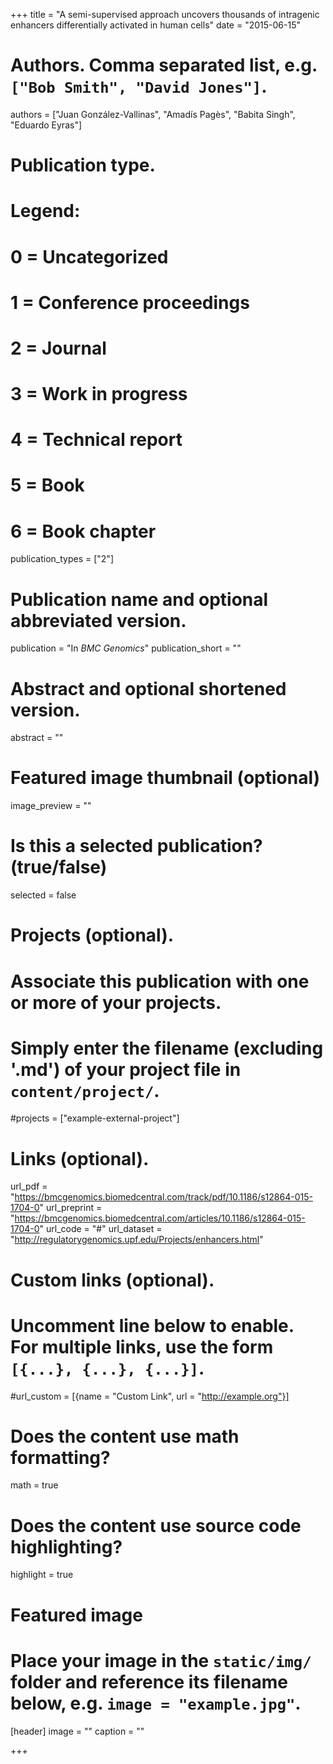 +++
title = "A semi-supervised approach uncovers thousands of intragenic enhancers differentially activated in human cells"
date = "2015-06-15"

# Authors. Comma separated list, e.g. `["Bob Smith", "David Jones"]`.
authors = ["Juan González-Vallinas", "Amadís Pagès", "Babita Singh", "Eduardo Eyras"]

# Publication type.
# Legend:
# 0 = Uncategorized
# 1 = Conference proceedings
# 2 = Journal
# 3 = Work in progress
# 4 = Technical report
# 5 = Book
# 6 = Book chapter
publication_types = ["2"]

# Publication name and optional abbreviated version.
publication = "In *BMC Genomics*"
publication_short = ""

# Abstract and optional shortened version.
abstract = ""

# Featured image thumbnail (optional)
image_preview = ""

# Is this a selected publication? (true/false)
selected = false

# Projects (optional).
#   Associate this publication with one or more of your projects.
#   Simply enter the filename (excluding '.md') of your project file in `content/project/`.
#projects = ["example-external-project"]

# Links (optional).
url_pdf = "https://bmcgenomics.biomedcentral.com/track/pdf/10.1186/s12864-015-1704-0"
url_preprint = "https://bmcgenomics.biomedcentral.com/articles/10.1186/s12864-015-1704-0"
url_code = "#"
url_dataset = "http://regulatorygenomics.upf.edu/Projects/enhancers.html"

# Custom links (optional).
#   Uncomment line below to enable. For multiple links, use the form `[{...}, {...}, {...}]`.
#url_custom = [{name = "Custom Link", url = "http://example.org"}]

# Does the content use math formatting?
math = true

# Does the content use source code highlighting?
highlight = true

# Featured image
# Place your image in the `static/img/` folder and reference its filename below, e.g. `image = "example.jpg"`.
[header]
image = ""
caption = ""

+++
